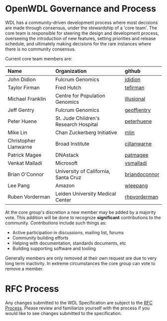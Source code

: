 OpenWDL Governance and Process
==============================


WDL has a community-driven development process where most decisions are made through consensus, under the stewardship of a 'core team'. The core team is responsible for steering the design and development process, overseeing the introduction of new features, setting priorities and release schedule, and ultimately making decisions for the rare instances where there is no community consensus. 

Current core team members are:

| Name                  | Organization                          | github                                            |
| :-------------------- | :------------------------------------ | :------------------------------------------------ |
| John Didion           | Fulcrum Genomics                      | [jdidion](https://github.com/jdidion)             |
| Taylor Firman         | Fred Hutch                            | [tefirman](https://github.com/tefirman)           |
| Michael Franklin      | Centre for Population Genomics        | [illusional](https://github.com/illusional)       |
| Jeff Gentry           | Fulcrum Genomics                      | [geoffjentry](https://github.com/geoffjentry)     |
| Peter Huene           | St. Jude Children's Research Hospital | [peterhuene](https://github.com/peterhuene)       |
| Mike Lin              | Chan Zuckerberg Initiative            | [mlin](https://github.com/mlin)                   |
| Christopher Llanwarne | Broad Institute                       | [cjllanwarne](https://github.com/cjllanwarne)     |
| Patrick Magee         | DNAstack                              | [patmagee](https://github.com/patmagee)           |
| Venkat Malladi        | Microsoft                             | [vsmalladi](https://github.com/vsmalladi)         |
| Brian O'Connor        | University of California, Santa Cruz  | [briandoconnor](https://github.com/briandoconnor) |
| Lee Pang              | Amazon                                | [wleepang](https://github.com/wleepang)           |
| Ruben Vorderman       | Leiden University Medical Center      | [rhpvorderman](https://github.com/rhpvorderman)   |

At the core group's discretion a new member may be added by a majority vote. This addition will be done to recognize **significant** contributions to the community. *Contributions* include such things as:

 - Active participation in discussions, mailing list, forums
 - Community building efforts
 - Helping with documentation, standards documents, etc
 - Building supporting software and tooling

Generally members are only removed at their own request are due to very long term inactivity. In extreme circumstances the core group can vote to remove a member.


# RFC Process

Any changes submitted to the WDL Specification are subject to the [RFC Process](RFC.md). Please review and familiarize yourself with the process if you would like to see changes submitted to the specification.
